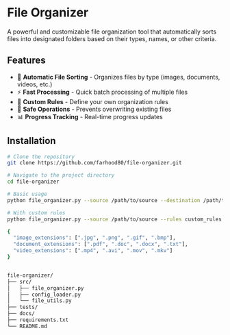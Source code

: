 # File Organizer

A powerful and customizable file organization tool that automatically sorts files into designated folders based on their types, names, or other criteria.

## Features

- 📁 **Automatic File Sorting** - Organizes files by type (images, documents, videos, etc.)
- ⚡ **Fast Processing** - Quick batch processing of multiple files
- 🎯 **Custom Rules** - Define your own organization rules
- 🔄 **Safe Operations** - Prevents overwriting existing files
- 📊 **Progress Tracking** - Real-time progress updates

## Installation

```bash
# Clone the repository
git clone https://github.com/farhood80/file-organizer.git

# Navigate to the project directory
cd file-organizer

# Basic usage
python file_organizer.py --source /path/to/source --destination /path/to/destination

# With custom rules
python file_organizer.py --source /path/to/source --rules custom_rules.json

{
  "image_extensions": [".jpg", ".png", ".gif", ".bmp"],
  "document_extensions": [".pdf", ".doc", ".docx", ".txt"],
  "video_extensions": [".mp4", ".avi", ".mov", ".mkv"]
}


file-organizer/
├── src/
│   ├── file_organizer.py
│   ├── config_loader.py
│   └── file_utils.py
├── tests/
├── docs/
├── requirements.txt
└── README.md
